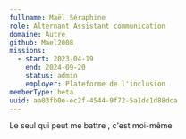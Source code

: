 ```yaml
---
fullname: Maël Séraphine
role: Alternant Assistant communication
domaine: Autre
github: Mael2008
missions:
  - start: 2023-04-19
    end: 2024-09-20
    status: admin
    employer: Plateforme de l'inclusion
memberType: beta
uuid: aa03fb0e-ec2f-4544-9f72-5a1dc1d88dca
---
```

Le seul qui peut me battre , c'est moi-même